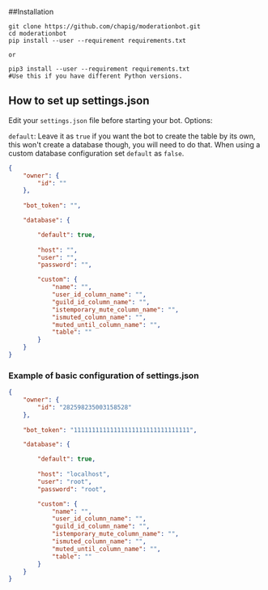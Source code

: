 ##Installation
```
git clone https://github.com/chapig/moderationbot.git
cd moderationbot
pip install --user --requirement requirements.txt

or

pip3 install --user --requirement requirements.txt
#Use this if you have different Python versions. 
```

## How to set up settings.json


Edit your `settings.json` file before starting your bot.
Options:

`default`: Leave it as `true` if you want the bot to create the table by its own, this won't create a database though, you will need to do that. When using a custom database configuration set `default` as `false`.

```json
{
    "owner": {
        "id": ""
    },
    
    "bot_token": "",

    "database": {

        "default": true,
        
        "host": "",
        "user": "",
        "password": "",

        "custom": {
            "name": "",
            "user_id_column_name": "",
            "guild_id_column_name": "",
            "istemporary_mute_column_name": "",
            "ismuted_column_name": "",
            "muted_until_column_name": "",
            "table": ""
        }
    }
}
```
### Example of basic configuration of settings.json
```json
{
    "owner": {
        "id": "282598235003158528"
    },
    
    "bot_token": "11111111111111111111111111111111",

    "database": {

        "default": true,
        
        "host": "localhost",
        "user": "root",
        "password": "root",

        "custom": {
            "name": "",
            "user_id_column_name": "",
            "guild_id_column_name": "",
            "istemporary_mute_column_name": "",
            "ismuted_column_name": "",
            "muted_until_column_name": "",
            "table": ""
        }
    }
}
```
